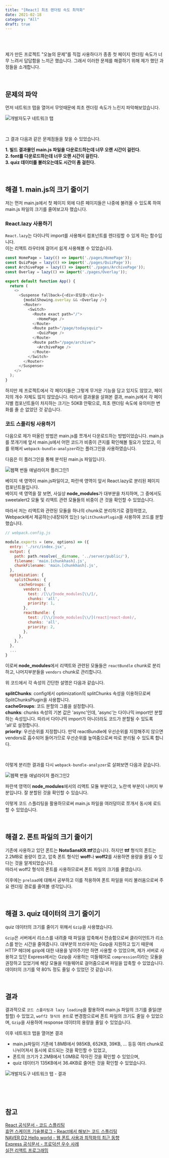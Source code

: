 ```yaml
---
title: "[React] 최초 렌더링 속도 최적화"
date: 2021-02-18
category: "All"
draft: true
---
```


<br><br>

제가 만든 프로젝트 "오늘의 문제"를 직접 사용하다가 종종 첫 페이지 렌더링 속도가 너무 느려서 답답함을 느끼곤 했습니다. 그래서 이러한 문제를 해결하기 위해 제가 했던 과정들을 소개합니다.

<br>

## 문제의 파악

먼저 네트워크 탭을 열어서 무엇때문에 최초 렌더링 속도가 느린지 파악해보았습니다.

![개발자도구 네트워크 탭](../images/code-spliting/network-tab.png)

<br>

그 결과 다음과 같은 문제점들을 찾을 수 있었습니다.

**1. 빌드 결과물인 main.js 파일을 다운로드하는데 너무 오랜 시간이 걸린다.**  
**2. font를 다운로드하는데 너무 오랜 시간이 걸린다.**  
**3. quiz 데이터를 불러오는데도 시간이 좀 걸린다.**  

<br>

## 해결 1. main.js의 크기 줄이기

저는 먼저 main.js에서 첫 페이지 외에 다른 페이지들은 나중에 불려올 수 있도록 하여 main.js 파일의 크기를 줄여보고자 했습니다.  

### React.lazy 사용하기

`React.lazy`는 다이나믹 import를 사용해서 컴포넌트를 렌더링할 수 있게 하는 함수입니다.  
이는 리액트 라우터에 걸어서 쉽게 사용해볼 수 있었습니다.

  ```js
  const HomePage = lazy(() => import('./pages/HomePage'));
  const QuizPage = lazy(() => import('./pages/QuizPage'));
  const ArchivePage = lazy(() => import('./pages/ArchivePage'));
  const Overlay = lazy(() => import('./pages/Overlay'));

  export default function App() {
    return (
      <>
        <Suspense fallback={<div>로딩중</div>}>
          {modalShowing.overlay && <Overlay />}
          <Router>
            <Switch>
              <Route exact path="/">
                <HomePage />
              </Route>
              <Route path="/page/todaysquiz">
                <QuizPage />
              </Route>
              <Route path="/page/archive">
                <ArchivePage />
              </Route>
            </Switch>
          </Router>
        </Suspense>
      </>
    );
  }
  ```

  하지만 제 프로젝트에서 각 페이지들은 그렇게 무거운 기능을 담고 있지도 않았고, 페이지의 개수 자체도 많지 않았습니다. 따라서 결과물을 살펴본 결과, main.js에서 각 페이지별 컴포넌트들이 차지하는 크기는 50KB 안팎으로, 최초 렌더링 속도에 유의미한 변화를 줄 순 없었던 것 같습니다.

### 코드 스플리팅 사용하기

다음으로 제가 떠올린 방법은 main.js를 쪼개서 다운로드하는 방법이었습니다. main.js를 쪼개기에 앞서 main.js에서 어떤 코드가 비중이 큰지를 확인해볼 필요가 있었고, 이를 위해서 `webpack-bundle-analyzer`라는 플러그인을 사용하였습니다.  

다음은 이 플러그인을 통해 분석된 main.js 파일입니다.

![웹팩 번들 애널라이저 플러그인1](../images/code-spliting/webpack-bundle-analyzer-1.png)

베이지 색 영역이 main.js파일이고, 파란색 영역이 앞서 React.lazy로 분리된 페이지 컴포넌트들입니다.  
베이지 색 영역을 잘 보면, 사실상 **node_modules**가 대부분을 차지하며, 그 중에서도 sweetalert2 모듈 및 리액트 관련 모듈들의 비중이 큰 것을 확인할 수 있었습니다.  

따라서 저는 리액트와 관련된 모듈을 하나의 chunk로 분리하기로 결정하였고, Webpack에서 제공하는(내장되어 있는) `SplitChunksPlugin`을 사용하여 코드를 분할했습니다.

  ```js
  // webpack.config.js

  module.exports = (env, options) => ({
    entry: './src/index.jsx',
    output: {
      path: path.resolve(__dirname, '../server/public/'),
      filename: 'main.[chunkhash].js',
      chunkFilename: 'main.[chunkhash].js',
    },
    optimization: {
      splitChunks: {
        cacheGroups: {
          vendors: {
            test: /[\\/]node_modules[\\/]/,
            chunks: 'all',
            priority: 1,
          },
          reactBundle: {
            test: /[\\/]node_modules[\\/](react|react-dom)/,
            chunks: 'all',
            priority: 2,
          },
        },
      },
    },
    ...
  }
  ```

  이로써 **node_modules**에서 리액트와 관련된 모듈들은 `reactBundle` chunk로 분리하고, 나머지부분들을 `vendors` chunk로 관리합니다.  

  위 코드에서 각 속성의 간단한 설명은 다음과 같습니다.
  
  **splitChunks**: config에서 optimization의 splitChunks 속성을 이용하므로써 SplitChunksPlugin을 사용합니다.  
  **cacheGroups**: 코드 분할의 그룹을 설정합니다.  
  **chunks**: chunks 속성의 기본 값은 'async'인데, 'async'는 다이나믹 import만 분할하는 속성입니다. 따라서 다이나믹 import가 아니더라도 코드가 분할될 수 있도록 'all'로 설정합니다.  
  **priority**: 우선순위를 지정합니다. 만약 reactBundle에 우선순위를 지정해주지 않으면 vendors로 흡수되어 들어가므로 우선순위를 높여줌으로써 따로 분리될 수 있도록 합니다.  

  <br>

  이렇게 분리한 결과를 다시 `webpack-bundle-analyzer`로 살펴보면 다음과 같습니다.

![웹팩 번들 애널라이저 플러그인2](../images/code-spliting/webpack-bundle-analyzer-2.png)

파란색 영역이 **node_modules**에서의 리액트 모듈 부분이고, 노란색 부분이 나머지 부분입니다. 잘 분할된 것을 확인할 수 있습니다.

이렇게 코드 스플리팅을 활용하므로써 main.js 파일을 여러덩이로 쪼개서 동시에 로드할 수 있었습니다.

<br>

## 해결 2. 폰트 파일의 크기 줄이기

기존에 사용하고 있던 폰트는 **NotoSansKR.ttf**였습니다. 하지만 **ttf** 형식의 폰트는 2.2MB로 용량이 컸고, 압축 폰트 형식인 **woff**나 **woff2**를 사용하면 용량을 줄일 수 있다는 것을 알게되었습니다.  
따라서 woff2 형식의 폰트를 사용하므로써 폰트 파일의 크기를 줄였습니다.  

이후에는 `preload`에 대해서 공부하고 이를 적용하여 폰트 파일을 미리 불러옴으로써 주요 렌더링 경로를 줄여볼 생각입니다.

<br>

## 해결 3. quiz 데이터의 크기 줄이기

quiz 데이터의 크기를 줄이기 위해서 `Gzip`을 사용했습니다.  

`Gzip`은 서버에서 리소스를 내려줄 때 파일을 압축해서 전송함으로써 클라이언트가 리소스를 받는 시간을 줄여줍니다. 대부분의 브라우저는 Gzip을 지원하고 있기 때문에 HTTP 헤더에 gzip에 대한 내용을 넣어주기만 하면 사용할 수 있었으며, 제가 서버로 사용하고 있던 Express에서는 Gzip을 사용하는 미들웨어로 `compression`이라는 모듈을 권장하고 있었기에 해당 모듈을 미들웨어로 걸어줌으로써 파일을 압축할 수 있었습니다.  
데이터의 크기를 약 80% 정도 줄일 수 있었던 것 같습니다.

<br>

## 결과

결과적으로 `코드 스플리팅과 lazy loading`을 활용하여 main.js 파일의 크기를 줄일(분할할) 수 있었고, `woff2 형식의 폰트`로 변경함으로써 폰트 파일의 크기도 줄일 수 있었으며, `Gzip`을 사용하여 response 데이터의 용량을 줄일 수 있었습니다.  

이후 네트워크 탭을 열어본 결과
- main.js파일이 기존에 1.8MB에서 985KB, 652KB, 39KB, ... 등등 여러 chunk로 나뉘어져서 동시에 로드되는 것을 확인할 수 있었고,
- 폰트의 크기가 2.2MB에서 1.0MB로 작아진 것을 확인할 수 있었으며,
- quiz 데이터가 135KB에서 36.4KB로 줄어든 것을 확인할 수 있었습니다.

![개발자도구 네트워크 탭 - 결과](../images/code-spliting/network-tab-result.png)

<br><br><br>

## 참고

[React 공식문서 - 코드 스플리팅](https://ko.reactjs.org/docs/code-splitting.html)  
[휴먼 스케이프 기술블로그 - React에서 해보는 코드 스플리팅](https://medium.com/humanscape-tech/react%EC%97%90%EC%84%9C-%ED%95%B4%EB%B3%B4%EB%8A%94-%EC%BD%94%EB%93%9C-%EC%8A%A4%ED%94%8C%EB%A6%AC%ED%8C%85-code-splitting-56c9c7a1baa4)  
[NAVER D2 Hello world - 웹 폰트 사용과 최적화의 최근 동향](https://d2.naver.com/helloworld/4969726)  
[Express 공식문서 - 프로덕션 우수 사례](https://expressjs.com/ko/advanced/best-practice-performance.html#use-gzip-compression)  
[실전 리액트 프로그래밍](http://www.kyobobook.co.kr/product/detailViewKor.laf?ejkGb=KOR&mallGb=KOR&barcode=9788966262670&orderClick=LAV&Kc=)
